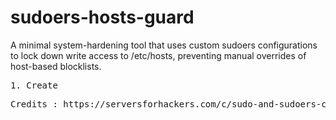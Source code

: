 # sudoers-hosts-guard
A minimal system-hardening tool that uses custom sudoers configurations to lock down write access to /etc/hosts, preventing manual overrides of host-based blocklists.



<pre>
1. Create 
</pre>

<pre>Credits : https://serversforhackers.com/c/sudo-and-sudoers-configuration</pre>

